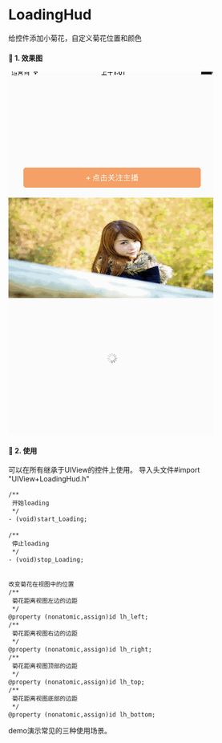 # LoadingHud
给控件添加小菊花，自定义菊花位置和颜色

####  1. 效果图

![img2](https://github.com/chenhongch/LoadingHud/blob/master/img2.gif)

####  2. 使用
可以在所有继承于UIView的控件上使用。
 导入头文件#import "UIView+LoadingHud.h"
 
```
/**
 开始loading
 */
- (void)start_Loading;

/**
 停止loading
 */
- (void)stop_Loading;


改变菊花在视图中的位置
/**
 菊花距离视图左边的边距
 */
@property (nonatomic,assign)id lh_left;
/**
 菊花距离视图右边的边距
 */
@property (nonatomic,assign)id lh_right;
/**
 菊花距离视图顶部的边距
 */
@property (nonatomic,assign)id lh_top;
/**
 菊花距离视图底部的边距
 */
@property (nonatomic,assign)id lh_bottom;

```
demo演示常见的三种使用场景。




